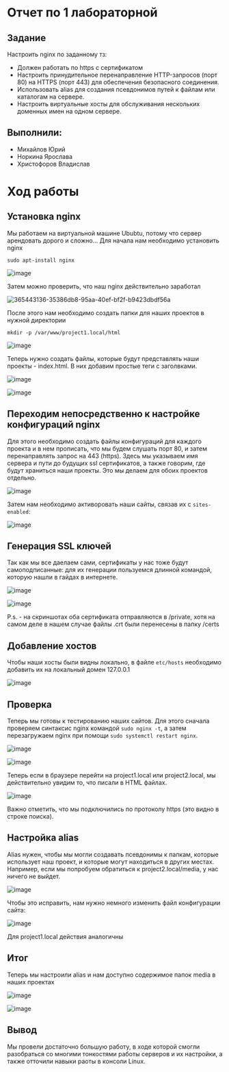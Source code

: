 # Отчет по 1 лабораторной

## Задание
Настроить nginx по заданному тз:
* Должен работать по https c сертификатом
* Настроить принудительное перенаправление HTTP-запросов (порт 80) на HTTPS (порт 443) для обеспечения безопасного соединения.
* Использовать alias для создания псевдонимов путей к файлам или каталогам на сервере.
* Настроить виртуальные хосты для обслуживания нескольких доменных имен на одном сервере.

## Выполнили:
* Михайлов Юрий
* Норкина Ярослава
* Христофоров Владислав

# Ход работы
## Установка nginx
Мы работаем на виртуальной машине Ububtu, потому что сервер арендовать дорого и сложно...
Для начала нам необходимо установить nginx

`sudo apt-install nginx`

![image](https://github.com/user-attachments/assets/b5c79fd3-a175-4e47-9d7d-2f6aee101852)

Затем можно проверить, что наш nginx действительно заработал

![365443136-35386db8-95aa-40ef-bf2f-b9423dbdf56a](https://github.com/user-attachments/assets/11d4917f-d3cd-46b1-878c-372ce3c919f9)

После этого нам необходимо создать папки для наших проектов в нужной директории

`mkdir -p /var/www/project1.local/html`

![image](https://github.com/user-attachments/assets/1ddaddd5-a3ec-4b8f-b07d-6797fa97037f)

Теперь нужно создать файлы, которые будут представлять наши проекты - index.html. В них добавим простые теги с заголвками.

![image](https://github.com/user-attachments/assets/b1f673e6-aa0f-4b19-865c-ccff8f82a96a)

![image](https://github.com/user-attachments/assets/cebc1921-1ecf-4d7c-916a-7395fb3740c1)

## Переходим непосредственно к настройке конфигураций nginx

Для этого необходимо создать файлы конфигураций для каждого проекта и в нем прописать, что мы будем слушать порт 80, и затем перенаправлять запрос на 443 (https). Здесь мы указываем имя сервера и пути до будущих ssl сертификатов, а также говорим, где будут храниться наши проекты. Это мы делаем для обоих проектов отдельно.

![image](https://github.com/user-attachments/assets/b8b81b6a-6821-421a-a45a-b22329075167)

Затем нам необходимо активоровать наши сайты, связав их с `sites-enabled`:

![image](https://github.com/user-attachments/assets/513ee10c-6e73-4e75-96d5-5d3623cf1c96)

## Генерация SSL ключей

Так как мы все даелаем сами, сертификаты у нас тоже будут самоподписанные: для их генерации пользуемся длинной командой, которую нашли в гайдах в интернете.

![image](https://github.com/user-attachments/assets/a82197c3-6d40-41a2-937e-7c281926fb28)

![image](https://github.com/user-attachments/assets/feb079df-455a-4989-9de4-2de70cc9a23f)

P.s. - на скриншотах оба сертификата отправляются в /private, хотя на самом деле в нашем случае файлы .crt были перенесены в папку /certs

## Добавление хостов

Чтобы наши хосты были видны локально, в файле `etc/hosts` необходимо добавить их на локальный домен 127.0.0.1

![image](https://github.com/user-attachments/assets/cadc33a8-71b3-4e08-9b1b-94223ccc79be)


## Проверка

Теперь мы готовы к тестированию наших сайтов. Для этого сначала проверяем синтаксис nginx командой `sudo nginx -t`, а затем перезагружаем nginx при помощи `sudo systemctl restart nginx`.

![image](https://github.com/user-attachments/assets/cc002697-f557-4d48-960b-87f61f9e69ba)

![image](https://github.com/user-attachments/assets/d2c282c6-f19c-4af2-9337-547d14f5c4c7)


Теперь если в браузере перейти на project1.local или project2.local, мы действительно увидим то, что писали в HTML файлах.

![image](https://github.com/user-attachments/assets/816993e0-e388-4a1b-8385-21123cfa8d54)

Важно отметить, что мы подключились по протоколу https (это видно в строке поиска).

## Настройка alias

Alias нужен, чтобы мы могли создавать псевдонимы к папкам, которые использует наш проект, и которые могут находиться в других местах. Например, если мы попробуем обратиться к project2.local/media, у нас ничего не выйдет.

![image](https://github.com/user-attachments/assets/181e75a7-54ef-4008-bc37-94e3fad9ed5e)

Чтобы это исправить, нам нужно немного изменить файл конфигурации сайта:

![image](https://github.com/user-attachments/assets/e7541bc1-d944-46a2-9e17-fba5e6341e58)

Для project1.local действия аналогичны

## Итог

Теперь мы настроили alias и нам доступно содержимое папок media в наших проектах

![image](https://github.com/user-attachments/assets/28e6f15d-6a09-42bb-b0ff-6b6237ad4136)

![image](https://github.com/user-attachments/assets/a8eae3ed-a6ad-4bbf-ae0c-08ffa6d4258f)


## Вывод

Мы провели достаточно большую работу, в ходе которой смогли разобраться со многими тонкостями работы серверов и их настройки, а также отточили навыки раоты в консоли Linux.
